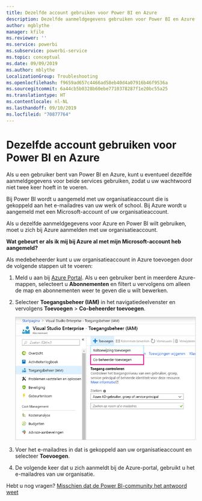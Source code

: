 ```yaml
---
title: Dezelfde account gebruiken voor Power BI en Azure
description: Dezelfde aanmeldgegevens gebruiken voor Power BI en Azure
author: mgblythe
manager: kfile
ms.reviewer: ''
ms.service: powerbi
ms.subservice: powerbi-service
ms.topic: conceptual
ms.date: 09/09/2019
ms.author: mblythe
LocalizationGroup: Troubleshooting
ms.openlocfilehash: f9659ad657c4466ad58eb40d4a07916b46f9536a
ms.sourcegitcommit: 6a44cb5b0328b60ebe7710378287f1e20bc55a25
ms.translationtype: HT
ms.contentlocale: nl-NL
ms.lasthandoff: 09/10/2019
ms.locfileid: "70877764"
---
```

# <a name="using-the-same-account-for-power-bi-and-azure"></a>Dezelfde account gebruiken voor Power BI en Azure

Als u een gebruiker bent van Power BI en Azure, kunt u eventueel dezelfde aanmeldgegevens voor beide services gebruiken, zodat u uw wachtwoord niet twee keer hoeft in te voeren.

Bij Power BI wordt u aangemeld met uw organisatieaccount die is gekoppeld aan het e-mailadres van uw werk of school.  Bij Azure wordt u aangemeld met een Microsoft-account of uw organisatieaccount.

Als u dezelfde aanmeldgegevens voor Azure en Power BI wilt gebruiken, moet u zich bij Azure aanmelden met uw organisatieaccount.

**Wat gebeurt er als ik mij bij Azure al met mijn Microsoft-account heb aangemeld?**

Als medebeheerder kunt u uw organisatieaccount in Azure toevoegen door de volgende stappen uit te voeren:

1. Meld u aan bij [Azure Portal](http://portal.azure.com/). Als u een gebruiker bent in meerdere Azure-mappen, selecteert u **Abonnementen** en filtert u vervolgens om alleen de map en abonnementen weer te geven die u wilt bewerken.

1. Selecteer **Toegangsbeheer (IAM)** in het navigatiedeelvenster en vervolgens **Toevoegen** \> **Co-beheerder toevoegen**.

    ![Een co-beheerder toevoegen in de Azure-portal](media/service-admin-how-to-use-the-same-account-as-azure/add-co-administrator.png)

1. Voer het e-mailadres in dat is gekoppeld aan uw organisatieaccount en selecteer **Toevoegen**.

1. De volgende keer dat u zich aanmeldt bij de Azure-portal, gebruikt u het e-mailadres van uw organisatie.

Hebt u nog vragen? [Misschien dat de Power BI-community het antwoord weet](http://community.powerbi.com/)
